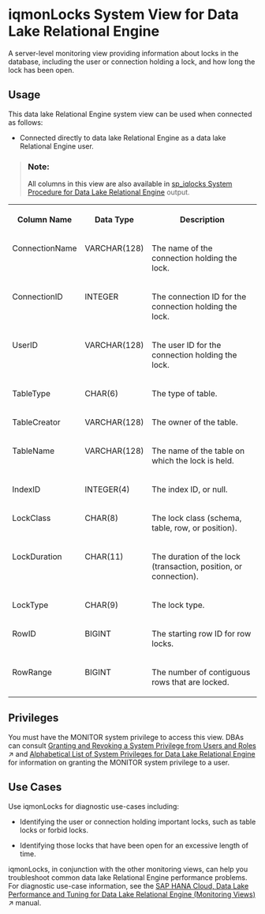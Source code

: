 <!-- loiod269c4f0f1bb4e90a46fc02ed017c4ad -->

# iqmonLocks System View for Data Lake Relational Engine

A server-level monitoring view providing information about locks in the database, including the user or connection holding a lock, and how long the lock has been open.



<a name="loiod269c4f0f1bb4e90a46fc02ed017c4ad__section_skb_fwg_k4b"/>

## Usage

This data lake Relational Engine system view can be used when connected as follows:

-   Connected directly to data lake Relational Engine as a data lake Relational Engine user.



> ### Note:  
> All columns in this view are also available in [sp\_iqlocks System Procedure for Data Lake Relational Engine](../060-stored-procedures/sp-iqlocks-system-procedure-for-data-lake-relational-engine-a5af357.md) output.


<table>
<tr>
<th valign="top">

Column Name

</th>
<th valign="top">

Data Type

</th>
<th valign="top">

Description

</th>
</tr>
<tr>
<td valign="top">

ConnectionName

</td>
<td valign="top">

VARCHAR\(128\)

</td>
<td valign="top">

The name of the connection holding the lock.

</td>
</tr>
<tr>
<td valign="top">

ConnectionID

</td>
<td valign="top">

INTEGER

</td>
<td valign="top">

The connection ID for the connection holding the lock.

</td>
</tr>
<tr>
<td valign="top">

UserID

</td>
<td valign="top">

VARCHAR\(128\)

</td>
<td valign="top">

The user ID for the connection holding the lock.

</td>
</tr>
<tr>
<td valign="top">

TableType

</td>
<td valign="top">

CHAR\(6\)

</td>
<td valign="top">

The type of table.

</td>
</tr>
<tr>
<td valign="top">

TableCreator

</td>
<td valign="top">

VARCHAR\(128\)

</td>
<td valign="top">

The owner of the table.

</td>
</tr>
<tr>
<td valign="top">

TableName

</td>
<td valign="top">

VARCHAR\(128\)

</td>
<td valign="top">

The name of the table on which the lock is held.

</td>
</tr>
<tr>
<td valign="top">

IndexID

</td>
<td valign="top">

INTEGER\(4\)

</td>
<td valign="top">

The index ID, or null.

</td>
</tr>
<tr>
<td valign="top">

LockClass

</td>
<td valign="top">

CHAR\(8\)

</td>
<td valign="top">

The lock class \(schema, table, row, or position\).

</td>
</tr>
<tr>
<td valign="top">

LockDuration

</td>
<td valign="top">

CHAR\(11\)

</td>
<td valign="top">

The duration of the lock \(transaction, position, or connection\).

</td>
</tr>
<tr>
<td valign="top">

LockType

</td>
<td valign="top">

CHAR\(9\)

</td>
<td valign="top">

The lock type.

</td>
</tr>
<tr>
<td valign="top">

RowID

</td>
<td valign="top">

BIGINT

</td>
<td valign="top">

The starting row ID for row locks.

</td>
</tr>
<tr>
<td valign="top">

RowRange

</td>
<td valign="top">

BIGINT

</td>
<td valign="top">

The number of contiguous rows that are locked.

</td>
</tr>
</table>



<a name="loiod269c4f0f1bb4e90a46fc02ed017c4ad__section_kpt_vmz_1fb"/>

## Privileges

You must have the MONITOR system privilege to access this view. DBAs can consult [Granting and Revoking a System Privilege from Users and Roles](https://help.sap.com/viewer/a89a0a8384f21015b1e7adbeca456f73/2024_3_QRC/en-US/a43bcb8284f210158039b1793a92a4fc.html "Grant and revoke a specific system privilege to and from specific users or roles, with or without administrative rights.") :arrow_upper_right: and [Alphabetical List of System Privileges for Data Lake Relational Engine](../080-sql-statements/alphabetical-list-of-system-privileges-for-data-lake-relational-engine-a449325.md) for information on granting the MONITOR system privilege to a user.



<a name="loiod269c4f0f1bb4e90a46fc02ed017c4ad__section_ahv_5mg_bfb"/>

## Use Cases

Use iqmonLocks for diagnostic use-cases including:

-   Identifying the user or connection holding important locks, such as table locks or forbid locks.

-   Identifying those locks that have been open for an excessive length of time.


iqmonLocks, in conjunction with the other monitoring views, can help you troubleshoot common data lake Relational Engine performance problems. For diagnostic use-case information, see the [SAP HANA Cloud, Data Lake Performance and Tuning for Data Lake Relational Engine (Monitoring Views)](https://help.sap.com/viewer/028be133f34c4d2d998c6fbc258659c5/2024_3_QRC/en-US/56032dd760ca4790a55d069d4475b441.html "This document shows you how to use the monitoring views to monitor data lake Relational Engine system health, and to help you troubleshoot performance issues.") :arrow_upper_right: manual.

